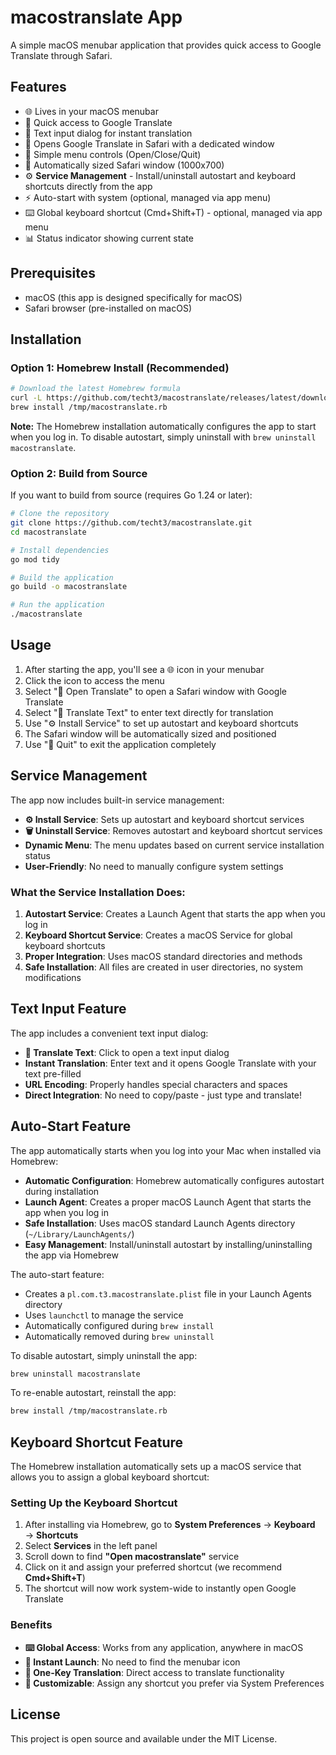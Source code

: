 # macostranslate App

A simple macOS menubar application that provides quick access to Google Translate through Safari.

## Features

- 🌐 Lives in your macOS menubar
- 🚀 Quick access to Google Translate
- 📝 Text input dialog for instant translation
- 🦊 Opens Google Translate in Safari with a dedicated window
- 🎯 Simple menu controls (Open/Close/Quit)
- 📱 Automatically sized Safari window (1000x700)
- ⚙️ **Service Management** - Install/uninstall autostart and keyboard shortcuts directly from the app
- ⚡ Auto-start with system (optional, managed via app menu)
- ⌨️ Global keyboard shortcut (Cmd+Shift+T) - optional, managed via app menu
- 📊 Status indicator showing current state


## Prerequisites

- macOS (this app is designed specifically for macOS)
- Safari browser (pre-installed on macOS)

## Installation


### Option 1: Homebrew Install (Recommended)

```bash
# Download the latest Homebrew formula
curl -L https://github.com/techt3/macostranslate/releases/latest/download/macostranslate.rb -o /tmp/macostranslate.rb 
brew install /tmp/macostranslate.rb
```

**Note:** The Homebrew installation automatically configures the app to start when you log in. To disable autostart, simply uninstall with `brew uninstall macostranslate`.

### Option 2: Build from Source

If you want to build from source (requires Go 1.24 or later):

```bash
# Clone the repository
git clone https://github.com/techt3/macostranslate.git
cd macostranslate

# Install dependencies
go mod tidy

# Build the application
go build -o macostranslate

# Run the application
./macostranslate
```

## Usage

1. After starting the app, you'll see a 🌐 icon in your menubar
2. Click the icon to access the menu
3. Select "🚀 Open Translate" to open a Safari window with Google Translate
4. Select "📝 Translate Text" to enter text directly for translation
5. Use "⚙️ Install Service" to set up autostart and keyboard shortcuts
6. The Safari window will be automatically sized and positioned
7. Use "🛑 Quit" to exit the application completely

## Service Management

The app now includes built-in service management:

- **⚙️ Install Service**: Sets up autostart and keyboard shortcut services
- **🗑️ Uninstall Service**: Removes autostart and keyboard shortcut services
- **Dynamic Menu**: The menu updates based on current service installation status
- **User-Friendly**: No need to manually configure system settings

### What the Service Installation Does:

1. **Autostart Service**: Creates a Launch Agent that starts the app when you log in
2. **Keyboard Shortcut Service**: Creates a macOS Service for global keyboard shortcuts
3. **Proper Integration**: Uses macOS standard directories and methods
4. **Safe Installation**: All files are created in user directories, no system modifications

## Text Input Feature

The app includes a convenient text input dialog:

- **📝 Translate Text**: Click to open a text input dialog
- **Instant Translation**: Enter text and it opens Google Translate with your text pre-filled
- **URL Encoding**: Properly handles special characters and spaces
- **Direct Integration**: No need to copy/paste - just type and translate!

## Auto-Start Feature

The app automatically starts when you log into your Mac when installed via Homebrew:

- **Automatic Configuration**: Homebrew automatically configures autostart during installation
- **Launch Agent**: Creates a proper macOS Launch Agent that starts the app when you log in
- **Safe Installation**: Uses macOS standard Launch Agents directory (`~/Library/LaunchAgents/`)
- **Easy Management**: Install/uninstall autostart by installing/uninstalling the app via Homebrew

The auto-start feature:
- Creates a `pl.com.t3.macostranslate.plist` file in your Launch Agents directory
- Uses `launchctl` to manage the service
- Automatically configured during `brew install`
- Automatically removed during `brew uninstall`

To disable autostart, simply uninstall the app:
```bash
brew uninstall macostranslate
```

To re-enable autostart, reinstall the app:
```bash
brew install /tmp/macostranslate.rb
```


## Keyboard Shortcut Feature

The Homebrew installation automatically sets up a macOS service that allows you to assign a global keyboard shortcut:

### Setting Up the Keyboard Shortcut

1. After installing via Homebrew, go to **System Preferences** → **Keyboard** → **Shortcuts**
2. Select **Services** in the left panel
3. Scroll down to find **"Open macostranslate"** service
4. Click on it and assign your preferred shortcut (we recommend **Cmd+Shift+T**)
5. The shortcut will now work system-wide to instantly open Google Translate

### Benefits

- **⌨️ Global Access**: Works from any application, anywhere in macOS
- **🚀 Instant Launch**: No need to find the menubar icon
- **🎯 One-Key Translation**: Direct access to translate functionality
- **🔧 Customizable**: Assign any shortcut you prefer via System Preferences

## License

This project is open source and available under the MIT License.
